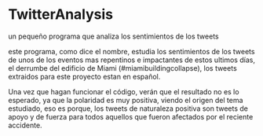 # TwitterAnalysis
un pequeño programa que analiza los sentimientos de los tweets


este programa, como dice el nombre, estudia los sentimientos de los tweets de unos de los eventos mas repentinos e impactantes de estos ultimos días, el derrumbe del edificio de Miami (#miamibuildingcollapse), los tweets extraidos para este proyecto estan en español.

Una vez que hagan funcionar el código, verán que el resultado no es lo esperado, ya que la polaridad es muy positiva, viendo el origen del tema estudiado, eso es porque, los tweets de naturaleza positiva son tweets de apoyo y de fuerza para todos aquellos que fueron afectados por el reciente accidente.
